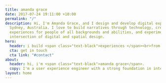 ```yaml
---
title: amanda grace
date: 2017-07-24 19:11:00 +10:00
permalink: "/"
description: Hi, I'm Amanda Grace, and I design and develop digital experiences in
  Sydney, Australia. I love to build narratives through technology, create accessible
  experiences for people of all backgrounds and abilities, and experiment with the
  intersection of digital and spatial design.
hero:
  header: i build <span class="text-black">experiences </span><br>from the ground up.
  cta: get in touch
  cta link: "#contact"
about:
  header: hi, i'm <span class="text-black">amanda grace</span>.
  copy: I'm a user experience engineer with a strong foundation in interaction, visual, and information design and media theory and robust full-stack experience. I particularly love to build narratives through technology, create accessible experiences for people of all backgrounds and abilities, and experiment with the intersection of digital and spatial design.
layout: home
---
```

